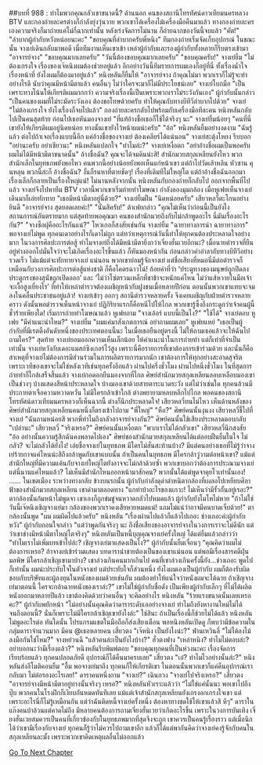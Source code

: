 ##บทที่ 988 : ทำไมพวกคุณกลัวเขาขนาดนี้?
ด้านนอก
คนของสถานีโทรทัศน์ดาวเทียมนครหลวง BTV และกองถ่ายละครต่างก็กำลังยุ่งวุ่นวาย
พวกเขาได้เครื่องไม้เครื่องมือคืนมาแล้ว ทางกองถ่ายละครเองความจริงก็มาถ่ายแค่ไม่กี่ฉากเท่านั้น หลังเร่งจัดการไม่นาน ก็ถ่ายฉากของวันนี้จบแล้ว
"คัต!"
"ลำบากผู้กำกับหวังหน่อยนะคะ"
"ขอบคุณที่ลำบากครับพี่หนิง"
ทีมกองถ่ายเริ่มจัดเก็บอุปกรณ์
ในขณะนั้น จางเย่เดินกลับมาพอดี
เมื่อทีมงานเห็นเขาเข้า เหล่าผู้กำกับและรองผู้กำกับทั้งหลายก็รีบตรงเข้ามา
"อาจารย์จาง"
"ขอบคุณมากเลยครับ"
"วันนี้ต้องขอบคุณมากเลยครับ"
"ขอบคุณครับ!"
จางเย่ยิ้ม "ไม่ต้องเกรงใจ เรื่องของเจ๊หนิงผมต้องช่วยอยู่แล้ว อีกอย่างวันนี้ทีมรายการผมเองก็อยู่ที่นี่ ทั้งเรื่องน้ำใจเรื่องหน้าที่ ยังไงผมก็ต้องมาอยู่แล้ว"
หนิงหลันก็ยิ้มให้ "อาจารย์จาง ถ้าคุณไม่มา พวกเราก็ไม่รู้จะทำอย่างไรดี นับว่าคุณมีหน้ามีตาแล้ว คนอื่นๆ ไม่ว่าใครจะมาก็ไม่มีประโยชน์เลย"
จางเย่โบกมือ "เป็นเพราะทางโน้นให้เกียรติผมมากกว่า ความจริงเรื่องนี้เป็นเพราะพวกเราไม่ระวังกันเอง"
ผู้กำกับนั้นกล่าว "เป็นคนของผมที่ไม่ระมัดระวังเอง ต้องขอโทษด้วยครับ ทำให้คุณกับทางบีทีวีลำบากไปด้วย"
จางเย่ "ไม่ต้องเกรงใจ ยังไงเรื่องก็จบไปแล้ว"
กองถ่ายละครกลับไปพร้อมกับเครื่องมือทีละคน
หนิงหลันกลับไปเป็นคนสุดท้าย ก่อนไปเธอหันมองจางเย่ "ที่แท้อ้างชื่อเธอก็ใช้ได้จริงๆ นะ"
จางเย่ยิ้มน้อยๆ "คนที่นี่เขายังให้เกียรติผมอยู่นิดหน่อย ทางนั้นเขายังไว้หน้าผมน่ะครับ"
"อ้อ" หนิงหลันยิ้มอย่างงดงาม "ฉันรู้แล้ว ต่อไปถ้าเจอเรื่องแบบนี้อีก แค่อ้างชื่อของจางเย่ ต้องเคลียร์ได้แน่นอน"
จางเย่สะดุ้งโหยง รีบบอก "อย่านะครับ อย่าเชียวนะ"
หนิงหลันแปลกใจ "ทำไมล่ะ?"
จางเย่เหงื่อตก "อย่าอ้างชื่อผมเป็นพอครับ ผมไม่ได้มีหน้ามีตาขนาดนั้น"
อ้างชื่อฉัน?
คุณจะได้จมดินน่ะสิ!
สำนักมวยสกุลเหลียนยังไหว พวกสำนักเล็กในยุทธภพยังพอไหว คนพวกนี้อย่างน้อยยังพอเห็นแก่หน้าเขา แต่ถ้าไปวัดเส้าหลิน หัวซาน คุนหลุน พวกนี้ล่ะก็ อ้างชื่อฉัน? งั้นก็รนหาที่ตายชัดๆ! เรื่องที่เดิมทีไม่ใหญ่โต แต่ถ้าอ้างชื่อฉันออกมา เรื่องเล็กก็กลายเป็นเรื่องใหญ่แน่!
ไม่นานหลังจากนั้น หนิงหลันกับกองถ่ายก็กลับไป ออกจากพื้นที่ไปแล้ว
จางเย่จึงไปหาทีม BTV
เวลานี้พวกเขาเริ่มถ่ายทำโฆษณา กำลังลองมุมกล้อง
เมื่อหูเฟยเห็นจางเย่เดินมาก็เอ่ยทักทาย "เธอมีหน้ามีตาอยู่นี่ด้วย?"
จางเย่ยิ้มฝืน "นิดหน่อยครับ"
เสียวหลวี่ตะโกนอย่างยินดี "อาจารย์จาง สุดยอดเลยค่ะ!"
"นั่นสิครับ!" ต้าเฟยกล่าว "คุณไม่เห็นว่าก่อนนี้เป็นยังไง สถานการณ์อันตรายมาก แต่สุดท้ายพอคุณมา คนของสำนักมวยถึงกับไม่กล้าพูดอะไร นี่มันเรื่องอะไรกัน?"
"จางซือฝุคืออะไรกันแน่?" โหวเกอก็สงสัยเช่นกัน
จางเย่ยิ้ม "ฉายาทางการน่า ฉายาทางการ"
พอจางเย่ไม่พูด ทุกคนเดาอย่างไรก็เดาไม่ถูก แต่ทว่าเหตุการณ์วันนี้ทำให้ทุกคนต้องประหลาดใจอย่างมาก ในวงการศิลปะการต่อสู้ ทำไมจางเย่ถึงได้มีหน้ามีตายิ่งกว่าเจี่ยงฮั่นเวยอีกนะ?
เมื่อนายตำรวจที่ยืนอยู่ห่างออกไปมั่นใจว่าจะไม่เกิดเรื่องอะไรขึ้นแล้ว ก็หันมองหน้ากัน ก่อนกล่าวคำอำลากับทางบีทีวีอย่างรวดเร็ว ไม่แม้แต่จะทักทายจางเย่ แน่นอน พวกเขาย่อมรู้จักจางเย่ แต่ชื่อเสียงที่หมอนี่มีต่อตำรวจก็เหมือนกับวงการศิลปะการต่อสู้แห่งชาติ ก็คือโคตรฉาวโฉ่!
ถ้อยคำที่ว่า ‘ประตูทางของมนุษย์ถูกปิดลง ประตูกรงของสุนัขถูกเปิดออก’ และ ‘ไม่ว่าโซ่ตรวนเหล็กที่ขาข้าจะหนักแค่ไหน ไม่ว่าแส้หวายในมือเจ้าจะเงื้อสูงเยี่ยงไร’ ที่ทำให้เหล่าตำรวจต้องเผชิญหน้ากับฝูงชนเมื่อหลายปีก่อน ตอนนั้นพวกเขาแทบจะจมลงในคลื่นประชาชนอยู่แล้ว! จางเย่เข้าๆ ออกๆ สถานีตำรวจหลายครั้ง จึงเคยเผชิญกับฝ่ายตำรวจหลายคราว ดังนั้นพอตำรวจเห็นหน้าจางเย่ ปฏิกิริยาแรกก็คือหนีไปให้ไกล พวกเขารู้ซึ้งถึงกระดูกว่าเจ้าคนผู้นี้ชั่วร้ายเพียงใด!
เริ่มการถ่ายทำโฆษณาแล้ว
หูเฟยถาม "จางเอ้อร์ แบบนี้เป็นไง?"
"ใช้ได้" จางเย่ตอบ
หูเฟย "มีคำแนะนำไหม?"
จางเย่ยิ้ม "ผมแค่มาสังเกตการณ์ อย่าถามผมเลย"
หูเฟยแหย่ "เธอเป็นผู้กำกับที่มีเรตติ้งอันดับหนึ่งของประเทศตอนนี้นะ ในเมื่อเธอยืนอยู่ตรงนี้ ไม่ให้ถามเธอแล้วจะให้ฉันไปถามใคร?"
สุดท้าย จางเย่ยอมออกความเห็นเล็กน้อย ให้คำแนะนำในการถ่ายทำ แต่ก็เท่าที่จำเป็นเท่านั้น จางเย่หวังกับเดอะแมสก์ซิงเกอร์ไว้สูง เพราะนี่คือรายการที่เขาต้องการเข้าร่วมด้วย และนั่นก็คือสาเหตุที่จางเย่ไม่ต้องการมีส่วนร่วมในการผลิตรายการมากนัก เขาต้องการให้ทุกอย่างสะอาดสุจริต เพราะเวทีของเขาจะไม่ใช่หลังเวทีเช่นทุกครั้งอีกแล้ว
ผ่านไปครึ่งชั่วโมง
ผ่านไปหนึ่งชั่วโมง
ในที่สุดการถ่ายทำก็ใกล้เสร็จสิ้นแล้ว
จางเย่กอดอกยืนมองจากที่ไกล
ศิษย์สำนักมวยสกุลเหลียนลอบเหลือบมองเขาเป็นช่วงๆ บ้างแสดงสีหน้าประหลาดใจ บ้างมองเขาด้วยสายตาระแวดระวัง แต่ไม่ว่าเช่นใด ทุกคนล้วนมีประกายตาเจือความหวาดหวั่น ไม่มีใครกล้าเข้าใกล้ ต่างพยายามหลบหลีกไปไกล
พอคนของสถานีโทรทัศน์ดาวเทียมนครหลวงก็เห็นฉากนี้ ต่างก็นึกประหลาดใจ!
เสียวหลวี่ทนไม่ไหว เห็นด้านหลังของศิษย์สำนักมวยสกุลเหลียนคนหนึ่งก็ตรงเข้าไปถาม "พี่ใหญ่"
"หือ?" ศิษย์คนนั้นงุนงง
เสียวหลวี่ชี้ไปที่จางเย่ "ฉันถามหน่อยสิ พวกพี่ทำไมถึงกลัวอาจารย์จางกัน?"
ศิษย์คนนั้นใช้เสียงประหลาดตอบกลับ "เปล่านะ"
เสียวหลวี่ "จริงเหรอ?"
ศิษย์คนนั้นเหงื่อตก "พวกเราไม่ได้กลัวเขา"
เสียวหลวี่นึกสงสัย "อ้อ อย่างนั้นความรู้สึกฉันคงพลาดไปเอง"
ศิษย์ของสำนักมวยสกุลเหลียนได้แต่ลอบฝืนยิ้มในใจ ไม่กลัว? จะไม่กลัวได้ยังไง! เอ่ยชื่อจางเย่ในยุทธภพ มีใครไม่สั่นสะท้านบ้าง? มีแต่คนอย่างเธอที่ไม่รู้ว่าจางเย่ร้ายกาจแค่ไหนน่ะสิถึงกล้าพูดกับเขาแบบนั้น ถ้าเป็นคนในยุทธภพ มีใครกล้าวู่วามต่อหน้าเขา? แม้แต่สำนักใหญ่ที่มีความแค้นกับจางเย่ใหญ่โตยังอาจจะไม่กล้าด้วยซ้ำ พวกเขาบอกว่าต้องการประณามจางเย่ แต่นี่นานแค่ไหนแล้ว? ไม่เห็นมีสำนักไหนออกหน้ามาสักคน? พวกนั้นได้แต่พูดจาคุยโวเท่านั้นเอง!
……
ในเขตเมือง
ระหว่างทางกลับ
ข้างบนรถนั้น ผู้กำกับกำลังดุด่าตำหนิตากล้องที่เผลอไปเหยียบศิลาฟ้าของสำนักมวยสกุลเหลียน เขาด่ามาตลอดทาง "แกทำบ้าอะไรของแกวะ! ไม่เห็นว่ามีรั้วกั้นอยู่เรอะ?"
ตากล้องนั้นก้มหน้าไม่พูดจา เขาเองก็ถูกข่มขู่จนหวาดกลัวไปหมดแล้ว
ผู้กำกับยังโมโหไม่หาย "ถ้าไม่ใช่วันนี้เจ๊หนิงเชิญจางเย่มา กล้องของพวกเราคงเสียหายหมดแน่! แถมไม่แน่ว่าอาจมีคนบาดเจ็บด้วย!"
ตากล้องนั้นพูด "ผม ผมผิดไปแล้วครับ"
หนิงหลัน "เรื่องผ่านไปแล้วก็แล้วไปเถอะ ช่างเถอะค่ะผู้กำกับหวัง"
ผู้กำกับถอนใจกล่าว "แต่ว่าพูดกันจริงๆ นะ ถึงชื่อเสียงของอาจารย์จางในวงการเราจะไม่ดีนัก แต่ว่าเขาช่างมีหน้ามีตาใหญ่โตจริงๆ"
หนิงหลันเป็นหนี้บุญคุณจางเย่ครั้งใหญ่ ได้แต่ยิ้มแล้วกล่าวว่า "ทำไมเราไม่เพิ่มบทเข้าไปล่ะ? เชิญจางเย่มาแสดงเป็นไง?"
ผู้กำกับนั้นยิ้มเจื่อนๆ “คุณคิดว่าผมไม่ต้องการเหรอ? ถ้าจางเย่เข้าร่วมแสดง บทดารานำชายต้องเป็นของเขาแน่นอน แต่พอมีเรื่องสารคดีฝุ่นมลพิษ มีใครกล้าเชิญเขามาบ้าง? เขาล่วงเกินคนมากเกินไป คนที่เขาล่วงเกินครั้งนี้ยัง…ช่างเถอะ พูดไปก็เท่านั้น ผมน่ะประทับใจในตัวจางเย่ แต่ประทับใจก็ส่วนหนึ่ง ยังไงผมเองเป็นผู้กำกับ ผมก็ต้องรับผิดชอบกับบริษัทและผู้ลงทุนในหนังของผมด้วยเช่นกัน ผมต้องทำให้แน่ใจว่าหนังผมจะได้ฉาย ถ้าเชิญจางเย่มาตอนนี้ ใครจะกล้าฉายหนังของเราล่ะ?” เขาไม่ใช่ผู้กำกับชื่อดัง เป็นเพียงผู้กำกับเล็กๆ ที่ไม่ได้ผลิตหนังออกมาหลายปีแล้ว เขาต้องคิดด้วยว่าคนอื่นๆ จะคิดอย่างไร
หนิงหลัน "ร้ายแรงขนาดนั้นเลยเหรอคะ?"
ผู้กำกับพยักหน้า "ไม่อย่างนั้นคุณคิดว่าดาราระดับเออย่างจางเย่ ทำไมถึงยังหางานใหม่ไม่ได้จนถึงตอนนี้? นั่นก็เพราะไม่มีใครกล้าเชิญเขายังไงล่ะ"
ใช่สินะ
ถ้าเป็นเรื่องนี้ก็ช่วยไม่ได้แล้ว
หนิงหลันไม่พูดอะไรต่อ
ทันใดนั้น โปรแกรมแชตในมือถือก็ส่งเสียงเตือน
พอหนิงหลันเปิดดู ก็พบว่ามีข้อความในกลุ่มดาราจำนวนมาก มีคน @เธอหลายคน
เสี่ยวตง "เจ๊หนิง เป็นยังไงน่ะ?"
ฟ่านเหวินลี่ "ไม่ได้ลงไม้ลงมือกันใช่ไหม?"
จางหย่วนฉี "แล้วคนล่ะเป็นยังไงบ้าง?"
ฮั่วตงฟาง "เหล่าหนิง? ทำไมไม่ตอบล่ะ? อย่าบอกนะว่ามีเรื่องแล้ว?"
หนิงหลันรีบพิมพ์ตอบ "ขอบคุณทุกคนที่เป็นห่วงนะคะ เรื่องจัดการเรียบร้อยแล้ว ทุกคนปลอดภัยดี อุปกรณ์ก็ได้คืนมาครบเลย"
เสี่ยวตง "เอ๋? ทำไมไวอย่างนั้นล่ะ?"
หนิงหลันส่งอีโมติคอนยิ้ม "อื้ม พอจางเย่มาถึง ทุกคนก็ให้เกียรติเขา ในตอนนั้นพวกเขาก็แค่คืนอุปกรณ์เรากลับมา ไม่ต่อรองอะไรเลย!"
ดาราคนหนึ่งถาม "จางเย่?"
เฉินกวง "จางเย่ไปจริงเหรอ?"
เสี่ยวตง "อาจารย์จางมีหน้ามีตาอยู่ทางนั้นจริงๆ เหรอ?"
หนิงหลันหัวเราะแล้วว่า “ไม่ใช่แค่นั้นนะ พอเขาไปถึงปุ๊บ พวกคนในโรงฝึกก็เงียบกันหมดทันทีเลย แม้แต่เจ้าสำนักสกุลเหลียนยังเกรงอกเกรงใจเขา แต่เพราะอะไรนี่ก็ไม่รู้เหมือนกัน แต่ว่าฉันติดหนี้จางเย่ครั้งหนึ่ง ต้องหาทางชดใช้ให้เขาแล้วสิ หึๆ”
ดาราในแก๊งคนบ้าล้วนแต่คาดไม่ถึง มีหลายคนต้องการถามเจี่ยงฮั่นเวยว่าเกิดอะไรขึ้น เพราะในวงการบันเทิง เจี่ยงฮั่นเวยสมควรเป็นคนที่เกี่ยวข้องกับในยุทธภพมากที่สุดจึงจะถูก เขาควรเป็นคนรู้เรื่องราว แต่เมื่อนึกได้ว่าเขามีเรื่องกับจางเย่ ทุกคนก็รู้ว่าไม่ควรไปถามเขาอีก แล้วก็ได้แต่พากันคิดว่าจางเย่คงรู้จักกับคนในสกุลเหลียนละมั้ง เพราะพวกเขาคิดเหตุผลอื่นไม่ออกแล้ว


[Go To Next Chapter]( ./89.md)